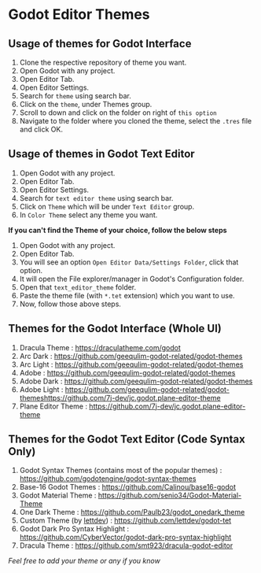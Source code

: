 # Godot Editor Themes

## Usage of themes for Godot Interface

1. Clone the respective repository of theme you want.
2. Open Godot with any project.
3. Open Editor Tab.
4. Open Editor Settings.
5. Search for `theme` using search bar.
6. Click on the `theme`, under Themes group.
7. Scroll to down and click on the folder on right of `this option`
8. Navigate to the folder where you cloned the theme, select the `.tres` file and click OK.


## Usage of themes in Godot Text Editor
1. Open Godot with any project.
2. Open Editor Tab.
3. Open Editor Settings.
4. Search for `text editor theme` using search bar.
5. Click on `Theme` which will be under `Text Editor` group.
6. In `Color Theme` select any theme you want.

**If you can't find the Theme of your choice, follow the below steps**

1. Open Godot with any project.
2. Open Editor Tab.
3. You will see an option `Open Editor Data/Settings Folder`, click that option.
4. It will open the File explorer/manager in Godot's Configuration folder.
5. Open that `text_editor_theme` folder.
6. Paste the theme file (with `*.tet` extension) which you want to use.
7. Now, follow those above steps.

## Themes for the Godot Interface (Whole UI)
1. Dracula Theme : https://draculatheme.com/godot 
2. Arc Dark : https://github.com/geequlim-godot-related/godot-themes
3. Arc Light : https://github.com/geequlim-godot-related/godot-themes
4. Adobe : https://github.com/geequlim-godot-related/godot-themes
5. Adobe Dark : https://github.com/geequlim-godot-related/godot-themes
6. Adobe Light : https://github.com/geequlim-godot-related/godot-themeshttps://github.com/7j-dev/jc.godot.plane-editor-theme
7. Plane Editor Theme : https://github.com/7j-dev/jc.godot.plane-editor-theme

## Themes for the Godot Text Editor (Code Syntax Only)
1. Godot Syntax Themes (contains most of the popular themes) : https://github.com/godotengine/godot-syntax-themes
2. Base-16 Godot Themes : https://github.com/Calinou/base16-godot
3. Godot Material Theme : https://github.com/senio34/Godot-Material-Theme
4. One Dark Theme : https://github.com/Paulb23/godot_onedark_theme
5. Custom Theme (by [lettdev](https://github.com/lettdev)) : https://github.com/lettdev/godot-tet
6. Godot Dark Pro Syntax Highlight : https://github.com/CyberVector/godot-dark-pro-syntax-highlight
7. Dracula Theme : https://github.com/smt923/dracula-godot-editor

*Feel free to add your theme or any if you know*
